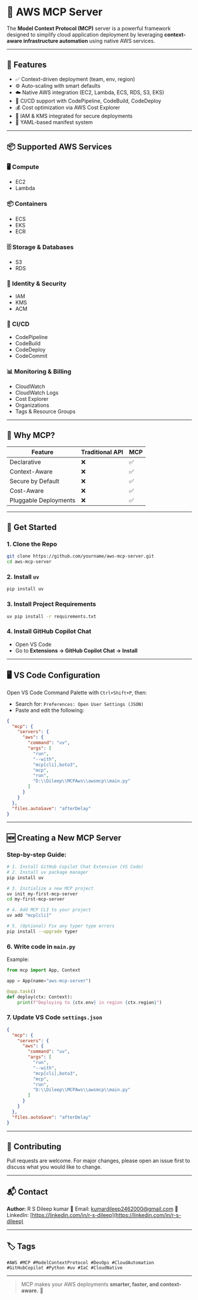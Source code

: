 
# 🚀 AWS MCP Server

The **Model Context Protocol (MCP)** server is a powerful framework designed to simplify cloud application deployment by leveraging **context-aware infrastructure automation** using native AWS services.

---

## 🔧 Features

- ✅ Context-driven deployment (team, env, region)
- ⚙️ Auto-scaling with smart defaults
- ☁️ Native AWS integration (EC2, Lambda, ECS, RDS, S3, EKS)
- 🔄 CI/CD support with CodePipeline, CodeBuild, CodeDeploy
- 💰 Cost optimization via AWS Cost Explorer
- 🔐 IAM & KMS integrated for secure deployments
- 📄 YAML-based manifest system

---

## 📦 Supported AWS Services

### 🖥️ Compute
- EC2
- Lambda

### 📦 Containers
- ECS
- EKS
- ECR

### 🗄️ Storage & Databases
- S3
- RDS

### 🔐 Identity & Security
- IAM
- KMS
- ACM

### 🔧 CI/CD
- CodePipeline
- CodeBuild
- CodeDeploy
- CodeCommit

### 📊 Monitoring & Billing
- CloudWatch
- CloudWatch Logs
- Cost Explorer
- Organizations
- Tags & Resource Groups

---

## 🧠 Why MCP?

| Feature                | Traditional API | MCP |
|------------------------|----------------|-----|
| Declarative            | ❌              | ✅  |
| Context-Aware          | ❌              | ✅  |
| Secure by Default      | ❌              | ✅  |
| Cost-Aware             | ❌              | ✅  |
| Pluggable Deployments  | ❌              | ✅  |

---

## 🚀 Get Started

### 1. Clone the Repo

```bash
git clone https://github.com/yourname/aws-mcp-server.git
cd aws-mcp-server
```

### 2. Install `uv`

```bash
pip install uv
```

### 3. Install Project Requirements

```bash
uv pip install -r requirements.txt
```

### 4. Install GitHub Copilot Chat

- Open VS Code
- Go to **Extensions → GitHub Copilot Chat → Install**

---

## 🖥️ VS Code Configuration

Open VS Code Command Palette with `Ctrl+Shift+P`, then:

- Search for: `Preferences: Open User Settings (JSON)`
- Paste and edit the following:

```json
{
  "mcp": {
    "servers": {
      "aws": {
        "command": "uv",
        "args": [
          "run",
          "--with",
          "mcp[cli],boto3",
          "mcp",
          "run",
          "D:\\Dileep\\MCPAws\\awsmcp\\main.py"
        ]
      }
    }
  },
  "files.autoSave": "afterDelay"
}
```

---

## 🆕 Creating a New MCP Server

### Step-by-step Guide:

```bash
# 1. Install GitHub Copilot Chat Extension (VS Code)
# 2. Install uv package manager
pip install uv

# 3. Initialize a new MCP project
uv init my-first-mcp-server
cd my-first-mcp-server

# 4. Add MCP CLI to your project
uv add "mcp[cli]"

# 5. (Optional) Fix any typer type errors
pip install --upgrade typer
```

### 6. Write code in `main.py`

Example:
```python
from mcp import App, Context

app = App(name="aws-mcp-server")

@app.task()
def deploy(ctx: Context):
    print(f"Deploying to {ctx.env} in region {ctx.region}")
```

### 7. Update VS Code `settings.json`

```json
{
  "mcp": {
    "servers": {
      "aws": {
        "command": "uv",
        "args": [
          "run",
          "--with",
          "mcp[cli],boto3",
          "mcp",
          "run",
          "D:\\Dileep\\MCPAws\\awsmcp\\main.py"
        ]
      }
    }
  },
  "files.autoSave": "afterDelay"
}
```

---

## 🤝 Contributing

Pull requests are welcome. For major changes, please open an issue first to discuss what you would like to change.

---

## 📬 Contact

**Author:** R S Dileep kumar
📧 Email: kumardileep2462000@gmail.com 
🔗 LinkedIn: [https://linkedin.com/in/r-s-dileep](https://linkedin.com/in/r-s-dileep)

---

## 🏷️ Tags

```
#AWS #MCP #ModelContextProtocol #DevOps #CloudAutomation
#GitHubCopilot #Python #uv #IaC #CloudNative
```

---

> MCP makes your AWS deployments **smarter, faster, and context-aware.** 🎯
